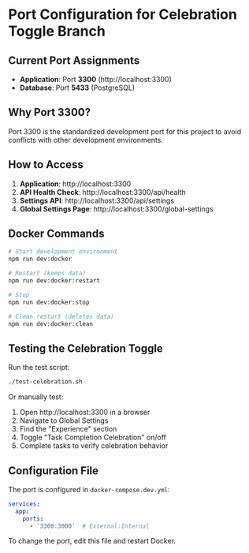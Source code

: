 # Port Configuration for Celebration Toggle Branch

## Current Port Assignments

- **Application**: Port **3300** (http://localhost:3300)
- **Database**: Port **5433** (PostgreSQL)

## Why Port 3300?

Port 3300 is the standardized development port for this project to avoid conflicts with other development environments.

## How to Access

1. **Application**: http://localhost:3300
2. **API Health Check**: http://localhost:3300/api/health
3. **Settings API**: http://localhost:3300/api/settings
4. **Global Settings Page**: http://localhost:3300/global-settings

## Docker Commands

```bash
# Start development environment
npm run dev:docker

# Restart (keeps data)
npm run dev:docker:restart

# Stop
npm run dev:docker:stop

# Clean restart (deletes data)
npm run dev:docker:clean
```

## Testing the Celebration Toggle

Run the test script:
```bash
./test-celebration.sh
```

Or manually test:
1. Open http://localhost:3300 in a browser
2. Navigate to Global Settings
3. Find the "Experience" section
4. Toggle "Task Completion Celebration" on/off
5. Complete tasks to verify celebration behavior

## Configuration File

The port is configured in `docker-compose.dev.yml`:
```yaml
services:
  app:
    ports:
      - '3300:3000'  # External:Internal
```

To change the port, edit this file and restart Docker.